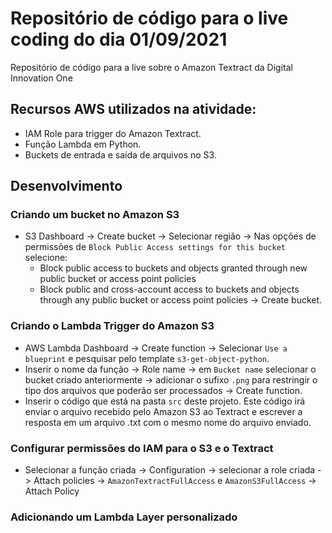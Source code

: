 # Repositório de código para o live coding do dia 01/09/2021

Repositório de código para a live sobre o Amazon Textract da Digital Innovation One

## Recursos AWS utilizados na atividade:

- IAM Role para trigger do Amazon Textract.
- Função Lambda em Python.
- Buckets de entrada e saída de arquivos no S3.

## Desenvolvimento

### Criando um bucket no Amazon S3

- S3 Dashboard -> Create bucket -> Selecionar região -> Nas opções de permissões de ```Block Public Access settings for this bucket``` selecione:
  - Block public access to buckets and objects granted through new public bucket or access point policies
  - Block public and cross-account access to buckets and objects through any public bucket or access point policies
  -> Create bucket.

### Criando o Lambda Trigger do Amazon S3

- AWS Lambda Dashboard -> Create function -> Selecionar ```Use a blueprint``` e pesquisar pelo template ```s3-get-object-python```.
- Inserir o nome da função -> Role name ->  em ```Bucket name``` selecionar o bucket criado anteriormente -> adicionar o sufixo ```.png``` para restringir o tipo dos arquivos que poderão ser processados -> Create function.
- Inserir o código que está na pasta ```src``` deste projeto. Este código irá enviar o arquivo recebido pelo Amazon S3 ao Textract e escrever a resposta em um arquivo .txt com o mesmo nome do arquivo enviado.

### Configurar permissões do IAM para o S3 e o Textract

- Selecionar a função criada -> Configuration -> selecionar a role criada -> Attach policies ->  ```AmazonTextractFullAccess``` e ```AmazonS3FullAccess``` -> Attach Policy

### Adicionando um Lambda Layer personalizado
